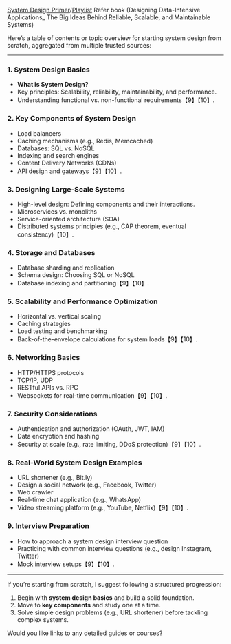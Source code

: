 [System Design Primer](https://github.com/donnemartin/system-design-primer)/[Playlist](https://www.youtube.com/watch?v=SqcXvc3ZmRU&list=PLMCXHnjXnTnvo6alSjVkgxV-VH6EPyvoX)
Refer book (Designing Data-Intensive Applications_ The Big Ideas Behind Reliable, Scalable, and Maintainable Systems)

Here’s a table of contents or topic overview for starting system design from scratch, aggregated from multiple trusted sources:

* * *

### **1\. System Design Basics**

*   **What is System Design?**
*   Key principles: Scalability, reliability, maintainability, and performance.
*   Understanding functional vs. non-functional requirements【9】【10】.

### **2\. Key Components of System Design**

*   Load balancers
*   Caching mechanisms (e.g., Redis, Memcached)
*   Databases: SQL vs. NoSQL
*   Indexing and search engines
*   Content Delivery Networks (CDNs)
*   API design and gateways【9】【10】.

### **3\. Designing Large-Scale Systems**

*   High-level design: Defining components and their interactions.
*   Microservices vs. monoliths
*   Service-oriented architecture (SOA)
*   Distributed systems principles (e.g., CAP theorem, eventual consistency)【10】.

### **4\. Storage and Databases**

*   Database sharding and replication
*   Schema design: Choosing SQL or NoSQL
*   Database indexing and partitioning【9】【10】.

### **5\. Scalability and Performance Optimization**

*   Horizontal vs. vertical scaling
*   Caching strategies
*   Load testing and benchmarking
*   Back-of-the-envelope calculations for system loads【9】【10】.

### **6\. Networking Basics**

*   HTTP/HTTPS protocols
*   TCP/IP, UDP
*   RESTful APIs vs. RPC
*   Websockets for real-time communication【9】【10】.

### **7\. Security Considerations**

*   Authentication and authorization (OAuth, JWT, IAM)
*   Data encryption and hashing
*   Security at scale (e.g., rate limiting, DDoS protection)【9】【10】.

### **8\. Real-World System Design Examples**

*   URL shortener (e.g., Bit.ly)
*   Design a social network (e.g., Facebook, Twitter)
*   Web crawler
*   Real-time chat application (e.g., WhatsApp)
*   Video streaming platform (e.g., YouTube, Netflix)【9】【10】.

### **9\. Interview Preparation**

*   How to approach a system design interview question
*   Practicing with common interview questions (e.g., design Instagram, Twitter)
*   Mock interview setups【9】【10】.

* * *

If you’re starting from scratch, I suggest following a structured progression:

1.  Begin with **system design basics** and build a solid foundation.
2.  Move to **key components** and study one at a time.
3.  Solve simple design problems (e.g., URL shortener) before tackling complex systems.

Would you like links to any detailed guides or courses?
